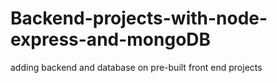 # Backend-projects-with-node-express-and-mongoDB
adding backend and database on pre-built front end projects

